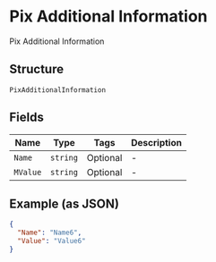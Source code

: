 
# Pix Additional Information

Pix Additional Information

## Structure

`PixAdditionalInformation`

## Fields

| Name | Type | Tags | Description |
|  --- | --- | --- | --- |
| `Name` | `string` | Optional | - |
| `MValue` | `string` | Optional | - |

## Example (as JSON)

```json
{
  "Name": "Name6",
  "Value": "Value6"
}
```

